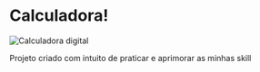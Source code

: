 <h1>Calculadora!</h1>
<img src="https://github.com/DevNathanC/Calculadora/assets/87505229/837dfc9a-3838-461f-8129-d6640971e315" alt="Calculadora digital">

<p> Projeto criado com intuito de praticar e aprimorar as minhas skill</p>
